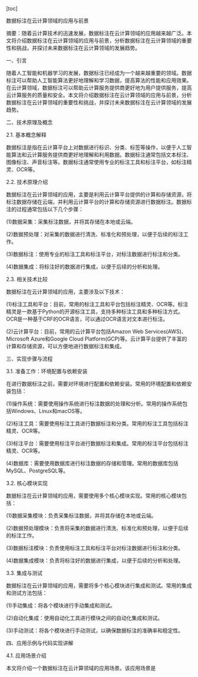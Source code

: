 
[toc]                    
                
                
数据标注在云计算领域的应用与前景

摘要：随着云计算技术的迅速发展，数据标注在云计算领域的应用越来越广泛。本文将介绍数据标注在云计算领域的应用与前景，分析数据标注在云计算领域的重要性和挑战，并探讨未来数据标注在云计算领域的发展趋势。

一、引言

随着人工智能和机器学习的发展，数据标注已经成为一个越来越重要的领域。数据标注可以帮助人工智能算法更好地理解和学习数据，提高算法的性能和应用效果。在云计算领域，数据标注可以帮助云计算服务提供商更好地为用户提供服务，提高云计算服务的质量和安全。本文将介绍数据标注在云计算领域的应用与前景，分析数据标注在云计算领域的重要性和挑战，并探讨未来数据标注在云计算领域的发展趋势。

二、技术原理及概念

2.1. 基本概念解释

数据标注是指在云计算平台上对数据进行标识、分类、标签等操作，以便于人工智能算法和云计算服务提供商更好地理解和利用数据。数据标注通常包括文本标注、图像标注、声音标注等。数据标注通常使用专业的标注工具和标注平台，如标注精灵、OCR等。

2.2. 技术原理介绍

数据标注在云计算领域的应用，主要是利用云计算平台提供的计算和存储资源，将标注数据存储在云端，并利用云计算平台的计算和存储资源进行数据标注。数据标注的过程通常包括以下几个步骤：

(1)数据采集：采集标注数据，并将其存储在本地或云端。

(2)数据预处理：对采集的数据进行清洗、标准化和预处理，以便于后续的标注工作。

(3)数据标注：使用专业的标注工具和标注平台，对标注数据进行标注和分类。

(4)数据集成：将标注好的数据进行集成，以便于后续的分析和处理。

2.3. 相关技术比较

数据标注在云计算领域的应用，主要涉及以下技术：

(1)标注工具和平台：目前，常用的标注工具和平台包括标注精灵、OCR等。标注精灵是一款基于Python的开源标注工具，支持多种标注工具和多种标注方式。OCR是一种基于CRF的OCR语言，可以通过OCR语言对文本进行标注。

(2)云计算平台：目前，常用的云计算平台包括Amazon Web Services(AWS)、Microsoft Azure和Google Cloud Platform(GCP)等。云计算平台提供了丰富的计算和存储资源，可以方便地进行数据标注和集成。

三、实现步骤与流程

3.1. 准备工作：环境配置与依赖安装

在进行数据标注之前，需要对环境进行配置和依赖安装。常用的环境配置和依赖安装包括：

(1)操作系统：需要使用操作系统进行标注数据的处理和分析。常用的操作系统包括Windows、Linux和macOS等。

(2)标注工具：需要使用标注工具进行数据标注和分类。常用的标注工具包括标注精灵、OCR等。

(3)标注平台：需要使用标注平台进行数据标注和集成。常用的标注平台包括标注精灵、OCR等。

(4)数据库：需要使用数据库进行标注数据的存储和管理。常用的数据库包括MySQL、PostgreSQL等。

3.2. 核心模块实现

数据标注在云计算领域的应用，需要使用多个核心模块实现。常用的核心模块包括：

(1)数据采集模块：负责采集标注数据，并将其存储在本地或云端。

(2)数据预处理模块：负责将采集的数据进行清洗、标准化和预处理，以便于后续的标注工作。

(3)数据标注模块：负责使用标注工具和标注平台对标注数据进行标注和分类。

(4)数据集成模块：负责将标注好的数据进行集成，以便于后续的分析和处理。

3.3. 集成与测试

数据标注在云计算领域的应用，需要将多个核心模块进行集成和测试。常用的集成和测试方法包括：

(1)手动集成：将各个模块进行手动集成和测试。

(2)自动化集成：使用自动化工具进行模块之间的自动化集成和测试。

(3)手动测试：将各个模块进行手动测试，以确保数据标注的准确率和稳定性。

四、应用示例与代码实现讲解

4.1. 应用场景介绍

本文将介绍一个数据标注在云计算领域的应用场景。该应用场景是

